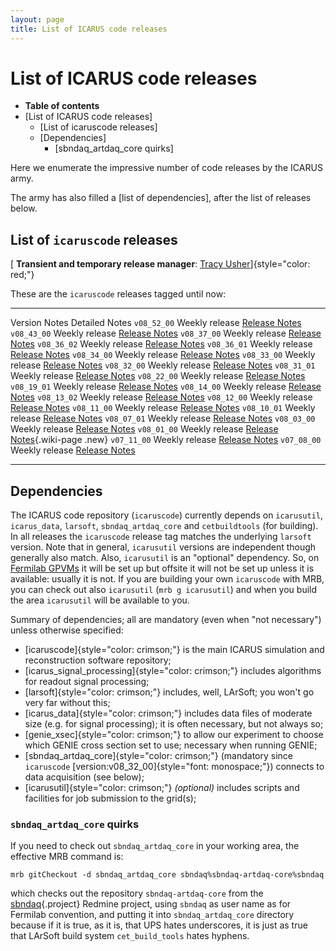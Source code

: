 ```yaml
---
layout: page
title: List of ICARUS code releases
---
```




List of ICARUS code releases
============================================================================

-   **Table of contents**
-   [List of ICARUS code releases]
    -   [List of icaruscode releases]
    -   [Dependencies]
        -   [sbndaq\_artdaq\_core quirks]

Here we enumerate the impressive number of code releases by the ICARUS
army.

The army has also filled a [list of
dependencies], after the list of releases
below.



List of `icaruscode` releases
----------------------------------------------------------------------------

[ **Transient and temporary release manager**: [Tracy
Usher](mailto:usher@slac.stanford.edu)]{style="color: red;"}

These are the `icaruscode` releases tagged until now:

  ------------- ---------------- -----------------------------------------------------------
  Version       Notes            Detailed Notes
  `v08_52_00`   Weekly release   [Release Notes](ReleaseNotes085200.html)
  `v08_43_00`   Weekly release   [Release Notes](ReleaseNotes084300.html)
  `v08_37_00`   Weekly release   [Release Notes](ReleaseNotes083700.html)
  `v08_36_02`   Weekly release   [Release Notes](ReleaseNotes083602.html)
  `v08_36_01`   Weekly release   [Release Notes](ReleaseNotes083601.html)
  `v08_34_00`   Weekly release   [Release Notes](ReleaseNotes083400.html)
  `v08_33_00`   Weekly release   [Release Notes](ReleaseNotes083300.html)
  `v08_32_00`   Weekly release   [Release Notes](ReleaseNotes083200.html)
  `v08_31_01`   Weekly release   [Release Notes](ReleaseNotes083101.html)
  `v08_22_00`   Weekly release   [Release Notes](ReleaseNotes0822_00.html)
  `v08_19_01`   Weekly release   [Release Notes](ReleaseNotes081901.html)
  `v08_14_00`   Weekly release   [Release Notes](ReleaseNotes081400.html)
  `v08_13_02`   Weekly release   [Release Notes](ReleaseNotes081302.html)
  `v08_12_00`   Weekly release   [Release Notes](ReleaseNotes081200.html)
  `v08_11_00`   Weekly release   [Release Notes](ReleaseNotes081100.html)
  `v08_10_01`   Weekly release   [Release Notes](ReleaseNotes081001.html)
  `v08_07_01`   Weekly release   [Release Notes](ReleaseNotes080701.html)
  `v08_03_00`   Weekly release   [Release Notes](ReleaseNotes080300.html)
  `v08_01_00`   Weekly release   [Release Notes](ReleaseNotes080100.html){.wiki-page .new}
  `v07_11_00`   Weekly release   [Release Notes](ReleaseNotes071100.html)
  `v07_08_00`   Weekly release   [Release Notes](ReleaseNotes070800.html)
  ------------- ---------------- -----------------------------------------------------------



Dependencies
--------------------------------------------

The ICARUS code repository (`icaruscode`) currently depends on
`icarusutil`, `icarus_data`, `larsoft`, `sbndaq_artdaq_core` and
`cetbuildtools` (for building). In all releases the `icaruscode` release
tag matches the underlying `larsoft` version. Note that in general,
`icarusutil` versions are independent though generally also match. Also,
`icarusutil` is an \"optional\" dependency. So, on [Fermilab
GPVMs](Computing_resources.html#Where-to-work-interactive-nodes-GPVM)
it will be set up but offsite it will not be set up unless it is
available: usually it is not. If you are building your own `icaruscode`
with MRB, you can check out also `icarusutil` (`mrb g icarusutil`) and
when you build the area `icarusutil` will be available to you.

Summary of dependencies; all are mandatory (even when \"not necessary\")
unless otherwise specified:

-   [icaruscode]{style="color: crimson;"} is the main ICARUS simulation
    and reconstruction software repository;
-   [icarus\_signal\_processing]{style="color: crimson;"} includes
    algorithms for readout signal processing;
-   [larsoft]{style="color: crimson;"} includes, well, LArSoft; you
    won\'t go very far without this;
-   [icarus\_data]{style="color: crimson;"} includes data files of
    moderate size (e.g. for signal processing); it is often necessary,
    but not always so;
-   [genie\_xsec]{style="color: crimson;"} to allow our experiment to
    choose which GENIE cross section set to use; necessary when running
    GENIE;
-   [sbndaq\_artdaq\_core]{style="color: crimson;"} (mandatory since
    `icaruscode` [version:v08\_32\_00]{style="font: monospace;"})
    connects to data acquisition (see below);
-   [icarusutil]{style="color: crimson;"} *(optional)* includes scripts
    and facilities for job submission to the grid(s);



### `sbndaq_artdaq_core` quirks

If you need to check out `sbndaq_artdaq_core` in your working area, the
effective MRB command is:

    mrb gitCheckout -d sbndaq_artdaq_core sbndaq%sbndaq-artdaq-core%sbndaq

which checks out the repository `sbndaq-artdaq-core` from the
[sbndaq](/redmine/projects/sbndaq){.project} Redmine project, using
`sbndaq` as user name as for Fermilab convention, and putting it into
`sbndaq_artdaq_core` directory because if it is true, as it is, that UPS
hates underscores, it is just as true that LArSoft build system
`cet_build_tools` hates hyphens.
